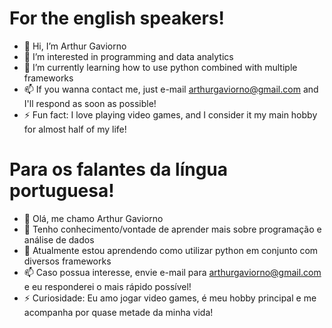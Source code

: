 # **For the english speakers!**

- 👋 Hi, I’m Arthur Gaviorno
- 👀 I’m interested in programming and data analytics
- 🌱 I’m currently learning how to use python combined with multiple frameworks
- 📫 If you wanna contact me, just e-mail arthurgaviorno@gmail.com and I'll respond as soon as possible!
- ⚡ Fun fact: I love playing video games, and I consider it my main hobby for almost half of my life!

# **Para os falantes da língua portuguesa!**

- 👋 Olá, me chamo Arthur Gaviorno
- 👀 Tenho conhecimento/vontade de aprender mais sobre programação e análise de dados
- 🌱 Atualmente estou aprendendo como utilizar python em conjunto com diversos frameworks
- 📫 Caso possua interesse, envie e-mail para arthurgaviorno@gmail.com e eu responderei o mais rápido possível!
- ⚡ Curiosidade: Eu amo jogar video games, é meu hobby principal e me acompanha por quase metade da minha vida!

